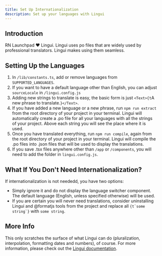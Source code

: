 ```yaml
---
title: Set Up Internationalization
description: Set up your languages with Lingui
---
```


## Introduction

RN Launchpad ❤️ Lingui. Lingui uses po files that are widely used by professional translators. Lingui makes using them seamless.

## Setting Up the Languages

1. In `/lib/constants.ts`, add or remove languages from `SUPPORTED_LANGUAGES`.
2. If you want to have a default language other than English, you can adjust `sourceLocale` in `/lingui.config.js`
3. Adding new strings to translate is easy, the basic form is just `<Text>{t`A new phrase to translate.`}</Text>`.
4. If you have added a new language or a new phrase, run `npm run extract` from the root directory of your project in your terminal. Lingui will automatically create a .po file for all your languages with all the strings of your project. Above each string you will see the place where it is used.
5. Once you have translated everything, run `npm run compile`, again from the root directory of your project in your terminal. Lingui will compile the .po files into .json files that will be used to display the translations.
6. If you save .tsx files anywhere other than `/app` or `/components`, you will need to add the folder in `lingui.config.js`.

## What If You Don't Need Internationalization?

If internationalization is not neededd, you have two options:

- Simply ignore it and do not display the language switcher component. The default language (English, unless specified otherwise) will be used.
- If you are certain you will never need translations, consider uninstalling Lingui and @formatjs tools from the project and replace all `` {t`some string`} `` with `some string`.

## More Info

This only scratches the surface of what Lingui can do (pluralization, interpolation, formatting dates and numbers), of course. For more information, please check out the [Lingui documentation](https://lingui.dev/introduction).
